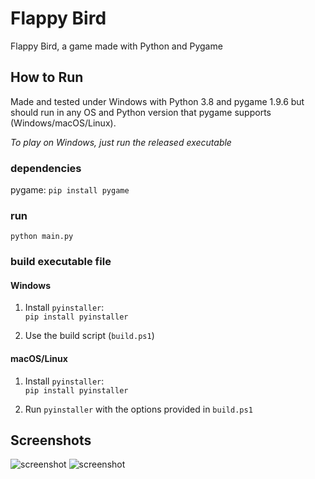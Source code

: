Flappy Bird
======
Flappy Bird, a game made with Python and Pygame

## How to Run
Made and tested under Windows with Python 3.8 and pygame 1.9.6 but should run in any OS and Python version that pygame supports (Windows/macOS/Linux).

*To play on Windows, just run the released executable*
### dependencies
pygame: ```pip install pygame```
### run
```python main.py```
### build executable file
#### Windows
1. Install `pyinstaller`:  
```pip install pyinstaller```

2. Use the build script (`build.ps1`)
#### macOS/Linux
1. Install `pyinstaller`:  
```pip install pyinstaller```

2. Run `pyinstaller` with the options provided in `build.ps1`


## Screenshots
![screenshot](https://user-images.githubusercontent.com/22255951/88957259-3c905d00-d2bc-11ea-8281-21de507b4f63.png)
![screenshot](https://user-images.githubusercontent.com/22255951/88957299-4fa32d00-d2bc-11ea-8fa0-a68e9d8413ec.png)
